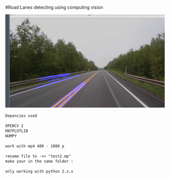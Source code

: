 #Road Lanes detecting using computing vision  

![](result.png) 
```
Depencies used 

OPENCV 2
MATPLOTLIB
NUMPY

work with mp4 480 - 1080 p 

rename file to ->> "test2.mp"
make your in the same folder :

only working with python 2.x.x
```
